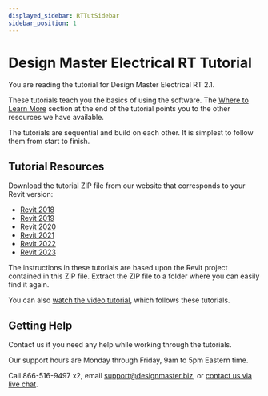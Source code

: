 ```yaml
---
displayed_sidebar: RTTutSidebar
sidebar_position: 1
---
```


# Design Master Electrical RT Tutorial

You are reading the tutorial for Design Master Electrical RT 2.1.

These tutorials teach you the basics of using the software. The [Where to Learn More](learn-more.md) section at the end of the tutorial points you to the other resources we have available.

The tutorials are sequential and build on each other. It is simplest to follow them from start to finish.

## Tutorial Resources

Download the tutorial ZIP file from our website that corresponds to your Revit version:
- [Revit 2018](https://files.designmaster.biz/dmert-tutorial-2018.zip)
- [Revit 2019](https://files.designmaster.biz/dmert-tutorial-2019.zip)
- [Revit 2020](https://files.designmaster.biz/dmert-tutorial-2020.zip)
- [Revit 2021](https://files.designmaster.biz/dmert-tutorial-2021.zip)
- [Revit 2022](https://files.designmaster.biz/dmert-tutorial-2022.zip)
- [Revit 2023](https://files.designmaster.biz/dmert-tutorial-2023.zip)
  
The instructions in these tutorials are based upon the Revit project contained in this ZIP file. Extract the ZIP file to a folder where you can easily find it again.

You can also [watch the video tutorial](https://www.designmaster.biz/support/blog/?p=5468), which follows these tutorials.

## Getting Help

Contact us if you need any help while working through the tutorials.

Our support hours are Monday through Friday, 9am to 5pm Eastern time.

Call 866-516-9497 x2, email [support@designmaster.biz](mailto:support@designmaster.biz), or [contact us via live chat](https://www.designmaster.biz/chat/).